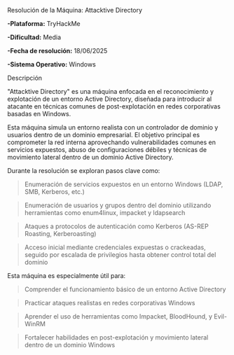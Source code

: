 Resolución de la Máquina: Attacktive Directory

**-Plataforma:** TryHackMe

**-Dificultad:** Media

**-Fecha de resolución:** 18/06/2025

 **-Sistema Operativo:** Windows

Descripción

"Attacktive Directory" es una máquina enfocada en el reconocimiento y explotación de un entorno Active Directory, diseñada para introducir al atacante en técnicas comunes de post-explotación en redes corporativas basadas en Windows.

Esta máquina simula un entorno realista con un controlador de dominio y usuarios dentro de un dominio empresarial. El objetivo principal es comprometer la red interna aprovechando vulnerabilidades comunes en servicios expuestos, abuso de configuraciones débiles y técnicas de movimiento lateral dentro de un dominio Active Directory.

Durante la resolución se exploran pasos clave como:

> Enumeración de servicios expuestos en un entorno Windows (LDAP, SMB, Kerberos, etc.)

> Enumeración de usuarios y grupos dentro del dominio utilizando herramientas como enum4linux, impacket y ldapsearch

> Ataques a protocolos de autenticación como Kerberos (AS-REP Roasting, Kerberoasting)

> Acceso inicial mediante credenciales expuestas o crackeadas, seguido por escalada de privilegios hasta obtener control total del dominio

Esta máquina es especialmente útil para:

> Comprender el funcionamiento básico de un entorno Active Directory

> Practicar ataques realistas en redes corporativas Windows

> Aprender el uso de herramientas como Impacket, BloodHound, y Evil-WinRM

> Fortalecer habilidades en post-explotación y movimiento lateral dentro de un dominio Windows

